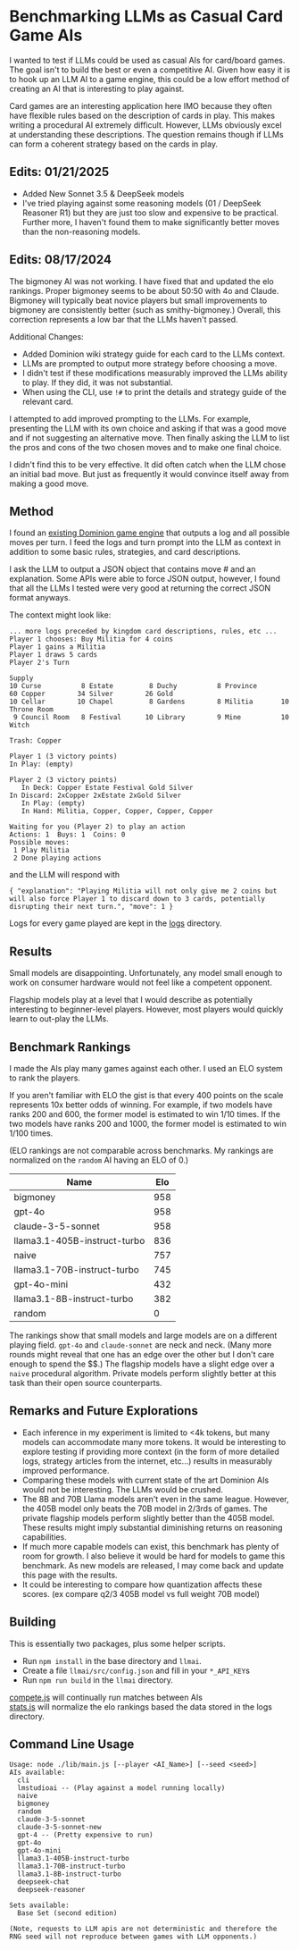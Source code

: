 # Benchmarking LLMs as Casual Card Game AIs

I wanted to test if LLMs could be used as casual AIs for card/board games. The goal isn't to build the best or even a competitive AI. Given how easy it is to hook up an LLM AI to a game engine, this could be a low effort method of creating an AI that is interesting to play against.

Card games are an interesting application here IMO because they often have flexible rules based on the description of cards in play. This makes writing a procedural AI extremely difficult. However, LLMs obviously excel at understanding these descriptions. The question remains though if LLMs can form a coherent strategy based on the cards in play.

## Edits: 01/21/2025
* Added New Sonnet 3.5 & DeepSeek models
* I've tried playing against some reasoning models (01 / DeepSeek Reasoner R1) but they are just too slow and expensive to be practical. Further more, I haven't found them to make significantly better moves than the non-reasoning models. 

## Edits: 08/17/2024
The bigmoney AI was not working. I have fixed that and updated the elo rankings. Proper bigmoney seems to be about 50:50 with 4o and Claude. Bigmoney will typically beat novice players but small improvements to bigmoney are consistently better (such as smithy-bigmoney.) Overall, this correction represents a low bar that the LLMs haven't passed.

Additional Changes:
* Added Dominion wiki strategy guide for each card to the LLMs context.
* LLMs are prompted to output more strategy before choosing a move.
* I didn't test if these modifications measurably improved the LLMs ability to play. If they did, it was not substantial.
* When using the CLI, use `!#` to print the details and strategy guide of the relevant card.

I attempted to add improved prompting to the LLMs. For example, presenting the LLM with its own choice and asking if that was a good move and if not suggesting an alternative move. Then finally asking the LLM to list the pros and cons of the two chosen moves and to make one final choice.

I didn't find this to be very effective. It did often catch when the LLM chose an initial bad move. But just as frequently it would convince itself away from making a good move. 

## Method

I found an [existing Dominion game engine](https://github.com/andrewrk/dominion) that outputs a log and all possible moves per turn. I feed the logs and turn prompt into the LLM as context in addition to some basic rules, strategies, and card descriptions.

I ask the LLM to output a JSON object that contains move # and an explanation. Some APIs were able to force JSON output, however, I found that all the LLMs I tested were very good at returning the correct JSON format anyways.

The context might look like:
```
... more logs preceded by kingdom card descriptions, rules, etc ...
Player 1 chooses: Buy Militia for 4 coins
Player 1 gains a Militia
Player 1 draws 5 cards
Player 2's Turn

Supply
10 Curse          8 Estate         8 Duchy          8 Province    
60 Copper        34 Silver        26 Gold        
10 Cellar        10 Chapel         8 Gardens        8 Militia       10 Throne Room 
 9 Council Room   8 Festival      10 Library        9 Mine          10 Witch       

Trash: Copper

Player 1 (3 victory points)
In Play: (empty)

Player 2 (3 victory points)
   In Deck: Copper Estate Festival Gold Silver
In Discard: 2xCopper 2xEstate 2xGold Silver
   In Play: (empty)
   In Hand: Militia, Copper, Copper, Copper, Copper

Waiting for you (Player 2) to play an action
Actions: 1  Buys: 1  Coins: 0
Possible moves:
 1 Play Militia
 2 Done playing actions
```
and the LLM will respond with
```
{ "explanation": "Playing Militia will not only give me 2 coins but will also force Player 1 to discard down to 3 cards, potentially disrupting their next turn.", "move": 1 }
```

Logs for every game played are kept in the [logs](./logs/) directory.

## Results

Small models are disappointing. Unfortunately, any model small enough to work on consumer hardware would not feel like a competent opponent.

Flagship models play at a level that I would describe as potentially interesting to beginner-level players. However, most players would quickly learn to out-play the LLMs.

## Benchmark Rankings

I made the AIs play many games against each other. I used an ELO system to rank the players.

If you aren't familiar with ELO the gist is that every 400 points on the scale represents 10x better odds of winning. For example, if two models have ranks 200 and 600, the former model is estimated to win 1/10 times. If the two models have ranks 200 and 1000, the former model is estimated to win 1/100 times.

(ELO rankings are not comparable across benchmarks. My rankings are normalized on the `random` AI having an ELO of 0.)

| Name                         | Elo |
|------------------------------|-----|
| bigmoney                     | 958 |
| gpt-4o                       | 958 |
| claude-3-5-sonnet            | 958 |
| llama3.1-405B-instruct-turbo | 836 |
| naive                        | 757 |
| llama3.1-70B-instruct-turbo  | 745 |
| gpt-4o-mini                  | 432 |
| llama3.1-8B-instruct-turbo   | 382 |
| random                       |   0 |

The rankings show that small models and large models are on a different playing field. `gpt-4o` and `claude-sonnet` are neck and neck. (Many more rounds might reveal that one has an edge over the other but I don't care enough to spend the $$.) The flagship models have a slight edge over a `naive` procedural algorithm. Private models perform slightly better at this task than their open source counterparts.

## Remarks and Future Explorations
* Each inference in my experiment is limited to <4k tokens, but many models can accommodate many more tokens. It would be interesting to explore testing if providing more context (in the form of more detailed logs, strategy articles from the internet, etc...) results in measurably improved performance.
* Comparing these models with current state of the art Dominion AIs would not be interesting. The LLMs would be crushed.
* The 8B and 70B Llama models aren't even in the same league. However, the 405B model only beats the 70B model in 2/3rds of games. The private flagship models perform slightly better than the 405B model. These results might imply substantial diminishing returns on reasoning capabilities.
* If much more capable models can exist, this benchmark has plenty of room for growth. I also believe it would be hard for models to game this benchmark. As new models are released, I may come back and update this page with the results.
* It could be interesting to compare how quantization affects these scores. (ex compare q2/3 405B model vs full weight 70B model) 

## Building
This is essentially two packages, plus some helper scripts.
* Run `npm install` in the base directory and `llmai`. 
* Create a file `llmai/src/config.json` and fill in your `*_API_KEY`s
* Run `npm run build` in the `llmai` directory.


[compete.js](compete.js) will continually run matches between AIs<br>
[stats.js](stats.js) will normalize the elo rankings based the data stored in the logs directory.

## Command Line Usage
```
Usage: node ./lib/main.js [--player <AI_Name>] [--seed <seed>]
AIs available:
  cli
  lmstudioai -- (Play against a model running locally)
  naive
  bigmoney
  random
  claude-3-5-sonnet
  claude-3-5-sonnet-new
  gpt-4 -- (Pretty expensive to run)
  gpt-4o
  gpt-4o-mini
  llama3.1-405B-instruct-turbo
  llama3.1-70B-instruct-turbo
  llama3.1-8B-instruct-turbo
  deepseek-chat
  deepseek-reasoner
  
Sets available:
  Base Set (second edition)

(Note, requests to LLM apis are not deterministic and therefore the RNG seed will not reproduce between games with LLM opponents.)
```
